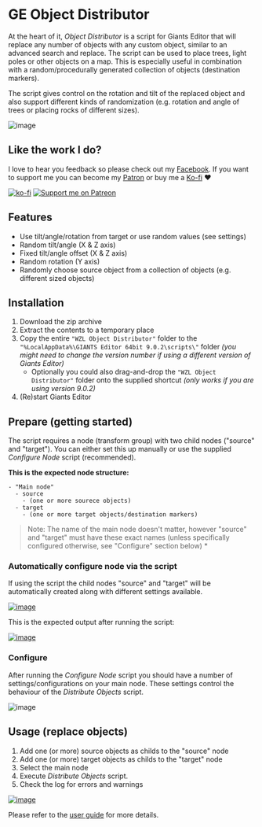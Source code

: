 # GE Object Distributor

At the heart of it, _Object Distributor_ is a script for Giants Editor that will replace any number of objects with any custom object, similar to an advanced search and replace. The script can be used to place trees, light poles or other objects on a map. This is especially useful in combination with a random/procedurally generated collection of objects (destination markers).

The script gives control on the rotation and tilt of the replaced object and also support different kinds of randomization (e.g. rotation and angle of trees or placing rocks of different sizes).

![image](https://user-images.githubusercontent.com/7383510/155875595-58f485cf-1d14-4687-ad35-6eb44cbd7eb7.png)


## Like the work I do?
I love to hear you feedback so please check out my [Facebook](https://www.facebook.com/w33zl). If you want to support me you can become my [Patron](https://www.patreon.com/wzlmodding) or buy me a [Ko-fi](https://ko-fi.com/w33zl) :heart:

[![ko-fi](https://ko-fi.com/img/githubbutton_sm.svg)](https://ko-fi.com/X8X0BB65P) [![Support me on Patreon](https://img.shields.io/endpoint.svg?url=https%3A%2F%2Fshieldsio-patreon.vercel.app%2Fapi%3Fusername%3Dwzlmodding%3F%26type%3Dpatrons&style=for-the-badge)](https://patreon.com/wzlmodding?)


## Features
* Use tilt/angle/rotation from target or use random values (see settings)
* Random tilt/angle (X & Z axis)
* Fixed tilt/angle offset (X & Z axis)
* Random rotation (Y axis)
* Randomly choose source object from a collection of objects (e.g. different sized objects)

## Installation
1. Download the zip archive
2. Extract the contents to a temporary place
3. Copy the entire `"WZL Object Distributor"` folder to the `"%LocalAppData%\GIANTS Editor 64bit 9.0.2\scripts\"` folder _(you might need to change the version number if using a different version of Giants Editor)_
   * Optionally you could also drag-and-drop the `"WZL Object Distributor"` folder onto the supplied shortcut *(only works if you are using version 9.0.2)*
4. (Re)start Giants Editor

## Prepare (getting started)
The script requires a node (transform group) with two child nodes ("source" and "target"). You can either set this up manually or use the supplied _Configure Node_ script (recommended). 


**This is the expected node structure:**
```
- "Main node"
  - source
    - (one or more sourece objects)
  - target
    - (one or more target objects/destination markers)
```

> Note: The name of the main node doesn't matter, however "source" and "target" must have these exact names (unless specifically configured otherwise, see "Configure" section below) *

### Automatically configure node via the script
If using the script the child nodes "source" and "target" will be automatically created along with different settings available.

[![image](https://user-images.githubusercontent.com/7383510/155886082-24aeb8b3-9088-4a10-a444-24ea2c2703cc.png)](https://user-images.githubusercontent.com/7383510/155886155-06960e07-97cc-4f29-99a6-a7c666f1512d.png)


This is the expected output after running the script:

[![image](https://user-images.githubusercontent.com/7383510/155886127-d39d4ec1-586f-4740-9fcc-060b107271a9.png)](https://user-images.githubusercontent.com/7383510/155886191-02ee1173-9856-4077-a12c-39628c475059.png)



### Configure
After running the _Configure Node_ script you should have a number of settings/configurations on your main node. These settings control the behaviour of the _Distribute Objects_ script.

![image](https://user-images.githubusercontent.com/7383510/155885792-78dea4b0-b234-49e5-872f-cf5b0f0d92d3.png)


## Usage (replace objects)

1. Add one (or more) source objects as childs to the "source" node
2. Add one (or more) target objects as childs to the "target" node
3. Select the main node
4. Execute _Distribute Objects_ script.
5. Check the log for errors and warnings

[![image](https://user-images.githubusercontent.com/7383510/155886272-f73ff98e-41f4-4fc2-920f-c4dae16c1fc5.png)](https://user-images.githubusercontent.com/7383510/155886264-90170bf3-77a3-4f93-8b11-e7fffaf338f0.png)


Please refer to the [user guide](UserGuide.pdf) for more details.

